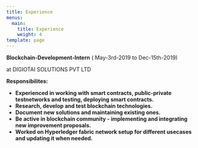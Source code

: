 ```yaml
---
title: Experience
menus:
  main:
    title: Experience
    weight: 4
template: page
---
```

**Blockchain-Development-Intern** ( May-3rd-2019 to Dec-15th-2019)

at DIGIOTAI SOLUTIONS PVT LTD

**Responsibilites:**

* **Experienced in working with smart contracts, public-private testnetworks and testing, deploying smart contracts.**
* **Research, develop and test blockchain technologies.**
* **Document new solutions and maintaining existing ones.**
* **Be active in blockchain community - implementing and integrating new improvement proposals.**
* **Worked on Hyperledger fabric network setup for different usecases and updating it when needed.**
